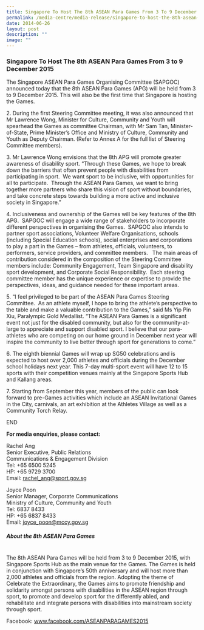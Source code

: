 ```yaml
---
title: Singapore To Host The 8th ASEAN Para Games From 3 To 9 December 2015
permalink: /media-centre/media-release/singapore-to-host-the-8th-asean-para-games-from-3-to-9-december-2015/
date: 2014-06-26
layout: post
description: ""
image: ""
---
```

### **Singapore To Host The 8th ASEAN Para Games From 3 to 9 December 2015**
The Singapore ASEAN Para Games Organising Committee (SAPGOC) announced today that the 8th ASEAN Para Games (APG) will be held from 3 to 9 December 2015. This will also be the first time that Singapore is hosting the Games.   

2\. During the first Steering Committee meeting, it was also announced that Mr Lawrence Wong, Minister for Culture, Community and Youth will spearhead the Games as committee Chairman, with Mr Sam Tan, Minister-of-State, Prime Minister’s Office and Ministry of Culture, Community and Youth as Deputy Chairman. (Refer to Annex A for the full list of Steering Committee members). 

3\. Mr Lawrence Wong envisions that the 8th APG will promote greater awareness of disability sport. “Through these Games, we hope to break down the barriers that often prevent people with disabilities from participating in sport.  We want sport to be inclusive, with opportunities for all to participate.  Through the ASEAN Para Games, we want to bring together more partners who share this vision of sport without boundaries, and take concrete steps towards building a more active and inclusive society in Singapore.”  

4\. Inclusiveness and ownership of the Games will be key features of the 8th APG.  SAPGOC will engage a wide range of stakeholders to incorporate different perspectives in organising the Games.  SAPGOC also intends to partner sport associations, Volunteer Welfare Organisations, schools (including Special Education schools), social enterprises and corporations to play a part in the Games – from athletes, officials, volunteers, to performers, service providers, and committee members.   The main areas of contribution considered in the composition of the Steering Committee members include: Community Engagement, Team Singapore and disability sport development, and Corporate Social Responsibility.  Each steering committee member has the unique experience or expertise to provide the perspectives, ideas, and guidance needed for these important areas.

5\. “I feel privileged to be part of the ASEAN Para Games Steering Committee.  As an athlete myself, I hope to bring the athlete’s perspective to the table and make a valuable contribution to the Games,” said Ms Yip Pin Xiu, Paralympic Gold Medallist. “The ASEAN Para Games is a significant event not just for the disabled community, but also for the community-at-large to appreciate and support disabled sport. I believe that our para-athletes who are competing on our home ground in December next year will inspire the community to live better through sport for generations to come.”  

6\. The eighth biennial Games will wrap up SG50 celebrations and is expected to host over 2,000 athletes and officials during the December school holidays next year. This 7-day multi-sport event will have 12 to 15 sports with their competition venues mainly at the Singapore Sports Hub and Kallang areas.

7\. Starting from September this year, members of the public can look forward to pre-Games activities which include an ASEAN Invitational Games in the City, carnivals, an art exhibition at the Athletes Village as well as a Community Torch Relay. 

END

  
**For media enquiries, please contact:**  
  
Rachel Ang  
Senior Executive, Public Relations  
Communications & Engagement Division  
Tel: +65 6500 5245  
HP: +65 9729 3700  
Email: [rachel_ang@sport.gov.sg](mailto:rachel_ang@sport.gov.sg)
  
Joyce Poon  
Senior Manager, Corporate Communications  
Ministry of Culture, Community and Youth  
Tel: 6837 8433   
HP: +65 6837 8433  
Email: [joyce_poon@mccy.gov.sg](mailto:joyce_poon@mccy.gov.sg)
  
  
##### **About the 8th ASEAN Para Games**   
<br>
The 8th ASEAN Para Games will be held from 3 to 9 December 2015, with Singapore Sports Hub as the main venue for the Games. The Games is held in conjunction with Singapore’s 50th anniversary and will host more than 2,000 athletes and officials from the region. Adopting the theme of Celebrate the Extraordinary, the Games aims to promote friendship and solidarity amongst persons with disabilities in the ASEAN region through sport, to promote and develop sport for the differently abled, and rehabilitate and integrate persons with disabilities into mainstream society through sport.   
  
Facebook: www.facebook.com/ASEANPARAGAMES2015